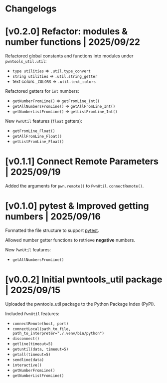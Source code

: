 # Changelogs

# [v0.2.0] Refactor: modules & number functions | 2025/09/22

Refactored global constants and functions into modules under `pwntools_util.util`:
- `type utilities` => `.util.type_convert`
- `string utilities` => `.util.string_getter`
- text colors `_COLORS` => `.util.text_colors`

Refactored getters for `int` numbers:
- `getNumberFromLine()` => `getFromLine_Int()`
- `getAllNumbersFromLine()` => `getAllFromLine_Int()`
- `getNumberListFromLine()` => `getListFromLine_Int()`

New `PwnUtil` features (`float` getters):
- `getFromLine_Float()`
- `getAllFromLine_Float()`
- `getListFromLine_Float()`


# [v0.1.1] Connect Remote Parameters | 2025/09/19

Added the arguments for `pwn.remote()` to `PwnUtil.connectRemote()`.


# [v0.1.0] pytest & Improved getting numbers | 2025/09/16

Formatted the file structure to support [pytest](https://docs.pytest.org/en/stable/index.html).

Allowed number getter functions to retrieve **negative** numbers.

New `PwnUtil` features:
- `getAllNumbersFromLine()`


# [v0.0.2] Initial pwntools_util package | 2025/09/15

Uploaded the pwntools_util package to the Python Package Index (PyPI).

Included `PwnUtil` features:
- `connectRemote(host, port)`
- `connectLocal(path_to_file, path_to_interpreter="./.venv/bin/python")`
- `disconnect()`
- `getline(timeout=5)`
- `getuntil(data, timeout=5)`
- `getall(timeout=5)`
- `sendline(data)`
- `interactive()`
- `getNumberFromLine()`
- `getNumberListFromLine()`
